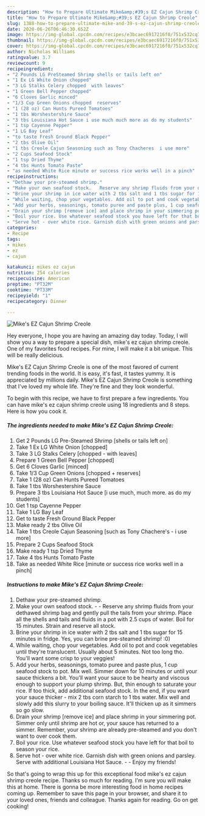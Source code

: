 ```yaml
---
description: "How to Prepare Ultimate Mike&amp;#39;s EZ Cajun Shrimp Creole"
title: "How to Prepare Ultimate Mike&amp;#39;s EZ Cajun Shrimp Creole"
slug: 1388-how-to-prepare-ultimate-mike-and-39-s-ez-cajun-shrimp-creole
date: 2020-06-26T06:46:30.652Z
image: https://img-global.cpcdn.com/recipes/e3bcaec6917216f0/751x532cq70/mikes-ez-cajun-shrimp-creole-recipe-main-photo.jpg
thumbnail: https://img-global.cpcdn.com/recipes/e3bcaec6917216f0/751x532cq70/mikes-ez-cajun-shrimp-creole-recipe-main-photo.jpg
cover: https://img-global.cpcdn.com/recipes/e3bcaec6917216f0/751x532cq70/mikes-ez-cajun-shrimp-creole-recipe-main-photo.jpg
author: Nicholas Williams
ratingvalue: 3.7
reviewcount: 9
recipeingredient:
- "2 Pounds LG PreSteamed Shrimp shells or tails left on"
- "1 Ex LG White Onion chopped"
- "3 LG Stalks Celery chopped  with leaves"
- "1 Green Bell Pepper chopped"
- "6 Cloves Garlic minced"
- "1/3 Cup Green Onions chopped  reserves"
- "1 (28 oz) Can Hunts Pureed Tomatoes"
- "1 tbs Worshestershire Sauce"
- "3 tbs Louisiana Hot Sauce i use much much more as do my students"
- "1 tsp Cayenne Pepper"
- "1 LG Bay Leaf"
- "to taste Fresh Ground Black Pepper"
- "2 tbs Olive Oil"
- "1 tbs Creole Cajun Seasoning such as Tony Chacheres  i use more"
- "2 Cups Seafood Stock"
- "1 tsp Dried Thyme"
- "4 tbs Hunts Tomato Paste"
- "as needed White Rice minute or success rice works well in a pinch"
recipeinstructions:
- "Dethaw your pre-steamed shrimp."
- "Make your own seafood stock.   Reserve any shrimp fluids from your dethawed shrimp bag and gently pull the tails from your shrimp. Place all the shells and tails and fluids in a pot with 2.5 cups of water. Boil for 15 minutes. Strain and reserve all stock."
- "Brine your shrimp in ice water with 2 tbs salt and 1 tbs sugar for 15 minutes in fridge. Yes,  you can brine pre-steamed shrimp! :0)"
- "While waiting, chop your vegetables. Add oil to pot and cook vegetables until they&#39;re translucent. Usually about 5 minutes. Not too long tho. You&#39;ll want some crisp to your veggies!"
- "Add your herbs, seasonings, tomato puree and paste plus, 1 cup seafood stock to pot. Mix well. Simmer down for 10 minutes or until your sauce thickens a bit. You&#39;ll want your sauce to be hearty and viscous enough to support your plump shrimp. But, thin enough to saturate your rice. If too thick, add additional seafood stock. In the end, if you want your sauce thicker - mix 2 tbs corn starch to 1 tbs water. Mix well and slowly add this slurry to your boiling sauce. It&#39;ll thicken up as it simmers so go slow."
- "Drain your shrimp [remove ice] and place shrimp in your simmering pot. Simmer only until shrimp are hot or, your sauce has returned to a simmer. Remember, your shrimp are already pre-steamed and you don&#39;t want to over cook them."
- "Boil your rice. Use whatever seafood stock you have left for that boil to season your rice."
- "Serve hot - over white rice. Garnish dish with green onions and parsley. Serve with additional Louisiana Hot Sauce.   Enjoy my friends!"
categories:
- Recipe
tags:
- mikes
- ez
- cajun

katakunci: mikes ez cajun 
nutrition: 254 calories
recipecuisine: American
preptime: "PT32M"
cooktime: "PT33M"
recipeyield: "1"
recipecategory: Dinner

---
```



![Mike&#39;s EZ Cajun Shrimp Creole](https://img-global.cpcdn.com/recipes/e3bcaec6917216f0/751x532cq70/mikes-ez-cajun-shrimp-creole-recipe-main-photo.jpg)

Hey everyone, I hope you are having an amazing day today. Today, I will show you a way to prepare a special dish, mike&#39;s ez cajun shrimp creole. One of my favorites food recipes. For mine, I will make it a bit unique. This will be really delicious.



Mike&#39;s EZ Cajun Shrimp Creole is one of the most favored of current trending foods in the world. It is easy, it's fast, it tastes yummy. It is appreciated by millions daily. Mike&#39;s EZ Cajun Shrimp Creole is something that I've loved my whole life. They're fine and they look wonderful.


To begin with this recipe, we have to first prepare a few ingredients. You can have mike&#39;s ez cajun shrimp creole using 18 ingredients and 8 steps. Here is how you cook it.

<!--inarticleads1-->

##### The ingredients needed to make Mike&#39;s EZ Cajun Shrimp Creole:

1. Get 2 Pounds LG Pre-Steamed Shrimp [shells or tails left on]
1. Take 1 Ex LG White Onion [chopped]
1. Take 3 LG Stalks Celery [chopped - with leaves]
1. Prepare 1 Green Bell Pepper [chopped]
1. Get 6 Cloves Garlic [minced]
1. Take 1/3 Cup Green Onions [chopped + reserves]
1. Take 1 (28 oz) Can Hunts Pureed Tomatoes
1. Take 1 tbs Worshestershire Sauce
1. Prepare 3 tbs Louisiana Hot Sauce [i use much, much more. as do my students]
1. Get 1 tsp Cayenne Pepper
1. Take 1 LG Bay Leaf
1. Get to taste Fresh Ground Black Pepper
1. Make ready 2 tbs Olive Oil
1. Take 1 tbs Creole Cajun Seasoning [such as Tony Chachere&#39;s - i use more]
1. Prepare 2 Cups Seafood Stock
1. Make ready 1 tsp Dried Thyme
1. Take 4 tbs Hunts Tomato Paste
1. Take as needed White Rice [minute or success rice works well in a pinch]




<!--inarticleads2-->

##### Instructions to make Mike&#39;s EZ Cajun Shrimp Creole:

1. Dethaw your pre-steamed shrimp.
1. Make your own seafood stock.  -  - Reserve any shrimp fluids from your dethawed shrimp bag and gently pull the tails from your shrimp. Place all the shells and tails and fluids in a pot with 2.5 cups of water. Boil for 15 minutes. Strain and reserve all stock.
1. Brine your shrimp in ice water with 2 tbs salt and 1 tbs sugar for 15 minutes in fridge. Yes,  you can brine pre-steamed shrimp! :0)
1. While waiting, chop your vegetables. Add oil to pot and cook vegetables until they&#39;re translucent. Usually about 5 minutes. Not too long tho. You&#39;ll want some crisp to your veggies!
1. Add your herbs, seasonings, tomato puree and paste plus, 1 cup seafood stock to pot. Mix well. Simmer down for 10 minutes or until your sauce thickens a bit. You&#39;ll want your sauce to be hearty and viscous enough to support your plump shrimp. But, thin enough to saturate your rice. If too thick, add additional seafood stock. In the end, if you want your sauce thicker - mix 2 tbs corn starch to 1 tbs water. Mix well and slowly add this slurry to your boiling sauce. It&#39;ll thicken up as it simmers so go slow.
1. Drain your shrimp [remove ice] and place shrimp in your simmering pot. Simmer only until shrimp are hot or, your sauce has returned to a simmer. Remember, your shrimp are already pre-steamed and you don&#39;t want to over cook them.
1. Boil your rice. Use whatever seafood stock you have left for that boil to season your rice.
1. Serve hot - over white rice. Garnish dish with green onions and parsley. Serve with additional Louisiana Hot Sauce.  -  - Enjoy my friends!




So that's going to wrap this up for this exceptional food mike&#39;s ez cajun shrimp creole recipe. Thanks so much for reading. I'm sure you will make this at home. There is gonna be more interesting food in home recipes coming up. Remember to save this page in your browser, and share it to your loved ones, friends and colleague. Thanks again for reading. Go on get cooking!
